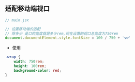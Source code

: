 ## 适配移动端视口

```js
// main.jsx

// 设置移动端的适配
// 除多少 是口的宽度就是多少rem,现在设置的视口总宽度为750rem
document.documentElement.style.fontSize = 100 / 750 + 'vw'
```

-   使用

```css
.wrap {
    width: 750rem;
    height: 100rem;
    background-color: red;
}
```
